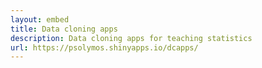 ```yaml
---
layout: embed
title: Data cloning apps
description: Data cloning apps for teaching statistics
url: https://psolymos.shinyapps.io/dcapps/
---
```

